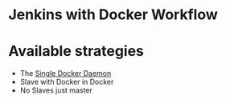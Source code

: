 # Jenkins with Docker Workflow 


# Available strategies

- The [Single Docker Daemon](single-docker-daemon/README.md)
- Slave with Docker in Docker
- No Slaves just master

